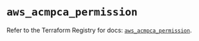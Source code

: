 # `aws_acmpca_permission`

Refer to the Terraform Registry for docs: [`aws_acmpca_permission`](https://registry.terraform.io/providers/hashicorp/aws/5.95.0/docs/resources/acmpca_permission).
